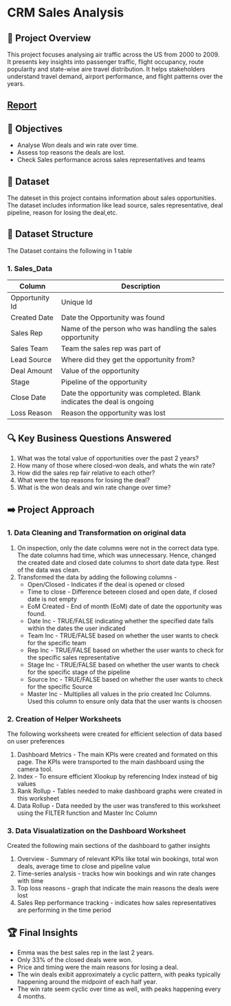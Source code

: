 # CRM Sales Analysis

## 🚀 Project Overview

This project focuses analysing air traffic across the US from 2000 to 2009. It presents key insights into passenger traffic, flight occupancy, route popularity and state-wise aire travel distribution. It helps stakeholders understand travel demand, airport performance, and flight patterns over the years.

## [Report](https://github.com/Trevor20/SQL-PowerBI-Portfolio/tree/main/projects/Project2-AirportAnalysis/report)

## 🎯 Objectives 

- Analyse Won deals and win rate over time.
- Assess top reasons the deals are lost.
- Check Sales performance across sales representatives and teams

## 📖 Dataset

The dateset in this project contains information about sales opportunities. The dataset includes information like lead source, sales representative, deal pipeline, reason for losing the deal,etc.

## 📂 Dataset Structure

The Dataset contains the following in 1 table

### 1. Sales_Data
| Column         | Description                                                             |
|----------------|-------------------------------------------------------------------------|
| Opportunity Id | Unique Id                                                               |
| Created Date   | Date the Opportunity was found                                          |
| Sales Rep      | Name of the person who was handling the sales opportunity               |
| Sales Team     | Team the sales rep was part of                                          |
| Lead Source    | Where did they get the opportunity from?                                |
| Deal Amount    | Value of the opportunity                                                |
| Stage          | Pipeline of the opportunity                                             |
| Close Date     | Date the opportunity was completed. Blank indicates the deal is ongoing |
| Loss Reason    | Reason the opportunity was lost                                         |

## 🔍 Key Business Questions Answered

1. What was the total value of opportunities over the past 2 years?
2. How many of those where closed-won deals, and whats the win rate?
3. How did the sales rep fair relative to each other?
4. What were the top reasons for losing the deal?
5. What is the won deals and win rate change over time?

## ➡️ Project Approach

### 1. Data Cleaning and Transformation on original data
1. On inspection, only the date columns were not in the correct data type. The date columns had time, which was unnecessary. Hence, changed the created date and closed date columns to short date data type. Rest of the data was clean.
2. Transformed the data by adding the following columns -
   - Open/Closed - Indicates if the deal is opened or closed
   - Time to close - Difference beteeen closed and open date, if closed date is not empty
   - EoM Created - End of month (EoM) date of date the opportunity was found.
   - Date Inc - TRUE/FALSE indicating whether the specified date falls within the dates the user indicated
   - Team Inc - TRUE/FALSE based on whether the user wants to check for the specific team
   - Rep Inc - TRUE/FALSE based on whether the user wants to check for the specific sales representative
   - Stage Inc - TRUE/FALSE based on whether the user wants to check for the specific stage of the pipeline
   - Source Inc - TRUE/FALSE based on whether the user wants to check for the specific Source
   - Master Inc - Multiplies all values in the prio created Inc Columns. Used this column to ensure only data that the user wants is choosen

### 2. Creation of Helper Worksheets 
The following worksheets were created for efficient selection of data based on user preferences
1. Dashboard Metrics - The main KPIs were created and formated on this page. The KPIs were transported to the main dashboard using the camera tool.
2. Index - To ensure efficient Xlookup by referencing Index instead of big values
3. Rank Rollup - Tables needed to make dashboard graphs were created in this worksheet
4. Data Rollup - Data needed by the user was transfered to this worksheet using the FILTER function and Master Inc Column


### 3. Data Visualatization on the Dashboard Worksheet
Created the following main sections of the dashboard to gather insights
1. Overview - Summary of relevant KPIs like total win bookings, total won deals, average time to close and pipeline value
2. Time-series analysis - tracks how win bookings and win rate changes with time
3. Top loss reasons - graph that indicate the main reasons the deals were lost
4. Sales Rep performance tracking - indicates how sales representatives are performing in the time period

## 🏆 Final Insights
- Emma was the best sales rep in the last 2 years.
- Only 33% of the closed deals were won.
- Price and timing were the main reasons for losing a deal.
- The win deals exibit approximately a cyclic pattern, with peaks typically happening around the midpoint of each half year.
- The win rate seem cyclic over time as well, with peaks happening every 4 months. 

